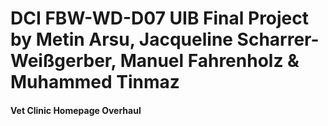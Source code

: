 # DCI FBW-WD-D07 UIB Final Project by Metin Arsu, Jacqueline Scharrer-Weißgerber, Manuel Fahrenholz & Muhammed Tinmaz

#### Vet Clinic Homepage Overhaul
